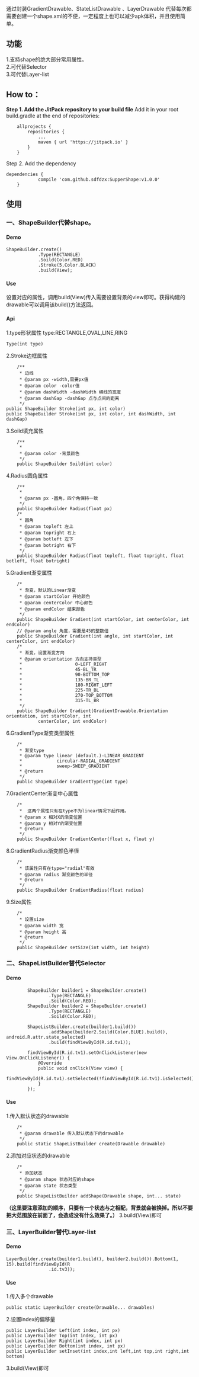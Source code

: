 通过封装GradientDrawable、StateListDrawable 、LayerDrawable 代替每次都需要创建一个shape.xml的不便，一定程度上也可以减少apk体积，并且使用简单。

## 功能
1.支持shape的绝大部分常用属性。  
2.可代替Selector  
3.可代替Layer-list

## How to：
**Step 1. Add the JitPack repository to your build file** 
Add it in your root build.gradle at the end of repositories:

```
	allprojects {
		repositories {
			...
			maven { url 'https://jitpack.io' }
		}
	}
```
Step 2. Add the dependency

```
dependencies {
	        compile 'com.github.sdfdzx:SupperShape:v1.0.0'
	}
```

## 使用
### 一、ShapeBuilder代替shape。
#### Demo
```
ShapeBuilder.create()
            .Type(RECTANGLE)
            .Soild(Color.RED)
            .Stroke(5,Color.BLACK)
            .build(View);
```
#### Use
设置对应的属性，调用build(View)传入需要设置背景的view即可。获得构建的drawable可以调用该build()方法返回。
#### Api
1.type形状属性
type:RECTANGLE,OVAL,LINE,RING
```
Type(int type)
```
2.Stroke边框属性
```
    /**
     * 边线
     * @param px -width,需要px值
     * @param color -color值
     * @param dashWidth -dashWidth 横线的宽度
     * @param dashGap -dashGap 点与点间的距离
     */
public ShapeBuilder Stroke(int px, int color) 
public ShapeBuilder Stroke(int px, int color, int dashWidth, int dashGap)
```
3.Soild填充属性
```
    /**
     *
     * @param color -背景颜色
     */
    public ShapeBuilder Soild(int color)
```
4.Radius圆角属性
```
    /**
     *
     * @param px -圆角，四个角保持一致
     */
    public ShapeBuilder Radius(float px)
    /*
     * 圆角
     * @param topleft 左上
     * @param topright 右上
     * @param botleft 左下
     * @param botright 右下
     */
    public ShapeBuilder Radius(float topleft, float topright, float botleft, float botright)
```
5.Gradient渐变属性
```
    /*
     * 渐变，默认的Linear渐变
     * @param startColor 开始颜色
     * @param centerColor 中心颜色
     * @param endColor 结束颜色
     */
    public ShapeBuilder Gradient(int startColor, int centerColor, int endColor)
	// @param angle 角度，需要是45的整数倍
	public ShapeBuilder Gradient(int angle, int startColor, int centerColor, int endColor)
    /*
     * 渐变，设置渐变方向
     * @param orientation 方向支持类型
     *                    0-LEFT_RIGHT
     *                    45-BL_TR
     *                    90-BOTTOM_TOP
     *                    135-BR_TL
     *                    180-RIGHT_LEFT
     *                    225-TR_BL
     *                    270-TOP_BOTTOM
     *                    315-TL_BR
     */
    public ShapeBuilder Gradient(GradientDrawable.Orientation orientation, int startColor, int
            centerColor, int endColor)
```
6.GradientType渐变类型属性
```
    /*
     * 渐变type
     * @param type linear (default.)-LINEAR_GRADIENT
     *             circular-RADIAL_GRADIENT
     *             sweep-SWEEP_GRADIENT
     * @return
     */
    public ShapeBuilder GradientType(int type)
```
7.GradientCenter渐变中心属性
```
    /*
     *  这两个属性只有在type不为linear情况下起作用。
     * @param x 相对X的渐变位置
     * @param y 相对Y的渐变位置
     * @return
     */
    public ShapeBuilder GradientCenter(float x, float y)
```
8.GradientRadius渐变颜色半径
```
    /*
     * 该属性只有在type="radial"有效
     * @param radius 渐变颜色的半径
     * @return
     */
    public ShapeBuilder GradientRadius(float radius)
```
9.Size属性
```
    /*
     * 设置size
     * @param width 宽
     * @param height 高
     * @return
     */
    public ShapeBuilder setSize(int width, int height)
```
### 二、ShapeListBuilder替代Selector
#### Demo
```
        ShapeBuilder builder1 = ShapeBuilder.create()
                .Type(RECTANGLE)
                .Soild(Color.RED);
        ShapeBuilder builder2 = ShapeBuilder.create()
                .Type(RECTANGLE)
                .Soild(Color.RED);

        ShapeListBuilder.create(builder1.build())
                .addShape(builder2.Soild(Color.BLUE).build(), android.R.attr.state_selected)
                .build(findViewById(R.id.tv1));

        findViewById(R.id.tv1).setOnClickListener(new View.OnClickListener() {
            @Override
            public void onClick(View view) {
                findViewById(R.id.tv1).setSelected(!findViewById(R.id.tv1).isSelected());
            }
        });
```
#### Use
1.传入默认状态的drawable
```
    /*
     * @param drawable 传入默认状态下的drawable
     */
    public static ShapeListBuilder create(Drawable drawable)
```
2.添加对应状态的drawable
```
    /*
     * 添加状态
     * @param shape 状态对应的shape
     * @param state 状态类型
     */
    public ShapeListBuilder addShape(Drawable shape, int... state)
```
**（这里要注意添加的顺序，只要有一个状态与之相配，背景就会被换掉。所以不要把大范围放在前面了，会造成没有什么效果了。）**
3.build(View)即可
### 三、LayerBuilder替代Layer-list
#### Demo
```
LayerBuilder.create(builder1.build(), builder2.build()).Bottom(1, 15).build(findViewById(R
                .id.tv3));
```
#### Use
1.传入多个drawable
```
public static LayerBuilder create(Drawable... drawables)
```
2.设置index的偏移量
```
public LayerBuilder Left(int index, int px)
public LayerBuilder Top(int index, int px)
public LayerBuilder Right(int index, int px)
public LayerBuilder Bottom(int index, int px)
public LayerBuilder setInset(int index,int left,int top,int right,int bottom)
```
3.build(View)即可
